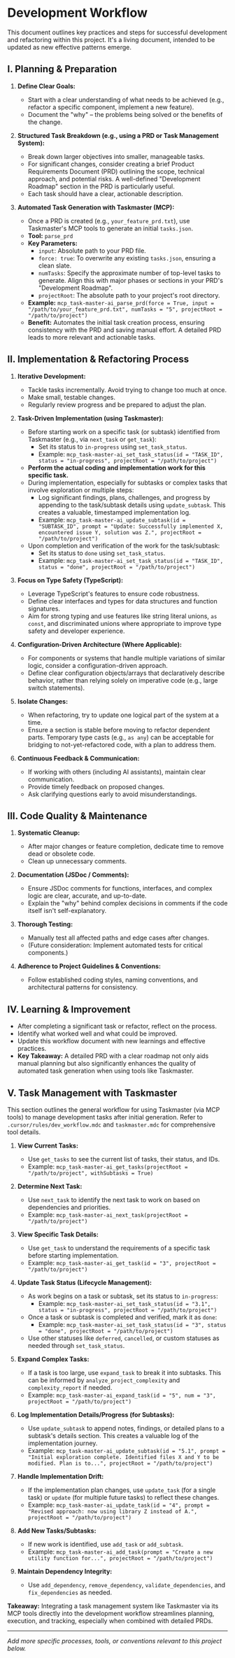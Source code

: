 # Development Workflow

This document outlines key practices and steps for successful development and refactoring within this project. It's a living document, intended to be updated as new effective patterns emerge.

## I. Planning & Preparation

1.  **Define Clear Goals:**
    *   Start with a clear understanding of what needs to be achieved (e.g., refactor a specific component, implement a new feature).
    *   Document the "why" – the problems being solved or the benefits of the change.

2.  **Structured Task Breakdown (e.g., using a PRD or Task Management System):**
    *   Break down larger objectives into smaller, manageable tasks.
    *   For significant changes, consider creating a brief Product Requirements Document (PRD) outlining the scope, technical approach, and potential risks. A well-defined "Development Roadmap" section in the PRD is particularly useful.
    *   Each task should have a clear, actionable description.

3.  **Automated Task Generation with Taskmaster (MCP):**
    *   Once a PRD is created (e.g., `your_feature_prd.txt`), use Taskmaster's MCP tools to generate an initial `tasks.json`.
    *   **Tool:** `parse_prd`
    *   **Key Parameters:**
        *   `input`: Absolute path to your PRD file.
        *   `force: true`: To overwrite any existing `tasks.json`, ensuring a clean slate.
        *   `numTasks`: Specify the approximate number of top-level tasks to generate. Align this with major phases or sections in your PRD's "Development Roadmap".
        *   `projectRoot`: The absolute path to your project's root directory.
    *   **Example:** `mcp_task-master-ai_parse_prd(force = True, input = "/path/to/your_feature_prd.txt", numTasks = "5", projectRoot = "/path/to/project")`
    *   **Benefit:** Automates the initial task creation process, ensuring consistency with the PRD and saving manual effort. A detailed PRD leads to more relevant and actionable tasks.

## II. Implementation & Refactoring Process

1.  **Iterative Development:**
    *   Tackle tasks incrementally. Avoid trying to change too much at once.
    *   Make small, testable changes.
    *   Regularly review progress and be prepared to adjust the plan.

2.  **Task-Driven Implementation (using Taskmaster):**
    *   Before starting work on a specific task (or subtask) identified from Taskmaster (e.g., via `next_task` or `get_task`):
        *   Set its status to `in-progress` using `set_task_status`.
        *   Example: `mcp_task-master-ai_set_task_status(id = "TASK_ID", status = "in-progress", projectRoot = "/path/to/project")`
    *   **Perform the actual coding and implementation work for this specific task.**
    *   During implementation, especially for subtasks or complex tasks that involve exploration or multiple steps:
        *   Log significant findings, plans, challenges, and progress by appending to the task/subtask details using `update_subtask`. This creates a valuable, timestamped implementation log.
        *   Example: `mcp_task-master-ai_update_subtask(id = "SUBTASK_ID", prompt = "Update: Successfully implemented X, encountered issue Y, solution was Z.", projectRoot = "/path/to/project")`
    *   Upon completion and verification of the work for the task/subtask:
        *   Set its status to `done` using `set_task_status`.
        *   Example: `mcp_task-master-ai_set_task_status(id = "TASK_ID", status = "done", projectRoot = "/path/to/project")`

3.  **Focus on Type Safety (TypeScript):**
    *   Leverage TypeScript's features to ensure code robustness.
    *   Define clear interfaces and types for data structures and function signatures.
    *   Aim for strong typing and use features like string literal unions, `as const`, and discriminated unions where appropriate to improve type safety and developer experience.

4.  **Configuration-Driven Architecture (Where Applicable):**
    *   For components or systems that handle multiple variations of similar logic, consider a configuration-driven approach.
    *   Define clear configuration objects/arrays that declaratively describe behavior, rather than relying solely on imperative code (e.g., large switch statements).

5.  **Isolate Changes:**
    *   When refactoring, try to update one logical part of the system at a time.
    *   Ensure a section is stable before moving to refactor dependent parts. Temporary type casts (e.g., `as any`) can be acceptable for bridging to not-yet-refactored code, with a plan to address them.

6.  **Continuous Feedback & Communication:**
    *   If working with others (including AI assistants), maintain clear communication.
    *   Provide timely feedback on proposed changes.
    *   Ask clarifying questions early to avoid misunderstandings.

## III. Code Quality & Maintenance

1.  **Systematic Cleanup:**
    *   After major changes or feature completion, dedicate time to remove dead or obsolete code.
    *   Clean up unnecessary comments.

2.  **Documentation (JSDoc / Comments):**
    *   Ensure JSDoc comments for functions, interfaces, and complex logic are clear, accurate, and up-to-date.
    *   Explain the "why" behind complex decisions in comments if the code itself isn't self-explanatory.

3.  **Thorough Testing:**
    *   Manually test all affected paths and edge cases after changes.
    *   (Future consideration: Implement automated tests for critical components.)

4.  **Adherence to Project Guidelines & Conventions:**
    *   Follow established coding styles, naming conventions, and architectural patterns for consistency.

## IV. Learning & Improvement

*   After completing a significant task or refactor, reflect on the process.
*   Identify what worked well and what could be improved.
*   Update this workflow document with new learnings and effective practices.
*   **Key Takeaway:** A detailed PRD with a clear roadmap not only aids manual planning but also significantly enhances the quality of automated task generation when using tools like Taskmaster.

## V. Task Management with Taskmaster

This section outlines the general workflow for using Taskmaster (via MCP tools) to manage development tasks after initial generation. Refer to `.cursor/rules/dev_workflow.mdc` and `taskmaster.mdc` for comprehensive tool details.

1.  **View Current Tasks:**
    *   Use `get_tasks` to see the current list of tasks, their status, and IDs.
    *   Example: `mcp_task-master-ai_get_tasks(projectRoot = "/path/to/project", withSubtasks = True)`

2.  **Determine Next Task:**
    *   Use `next_task` to identify the next task to work on based on dependencies and priorities.
    *   Example: `mcp_task-master-ai_next_task(projectRoot = "/path/to/project")`

3.  **View Specific Task Details:**
    *   Use `get_task` to understand the requirements of a specific task before starting implementation.
    *   Example: `mcp_task-master-ai_get_task(id = "3", projectRoot = "/path/to/project")`

4.  **Update Task Status (Lifecycle Management):**
    *   As work begins on a task or subtask, set its status to `in-progress`:
        *   Example: `mcp_task-master-ai_set_task_status(id = "3.1", status = "in-progress", projectRoot = "/path/to/project")`
    *   Once a task or subtask is completed and verified, mark it as `done`:
        *   Example: `mcp_task-master-ai_set_task_status(id = "3", status = "done", projectRoot = "/path/to/project")`
    *   Use other statuses like `deferred`, `cancelled`, or custom statuses as needed through `set_task_status`.

5.  **Expand Complex Tasks:**
    *   If a task is too large, use `expand_task` to break it into subtasks. This can be informed by `analyze_project_complexity` and `complexity_report` if needed.
    *   Example: `mcp_task-master-ai_expand_task(id = "5", num = "3", projectRoot = "/path/to/project")`

6.  **Log Implementation Details/Progress (for Subtasks):**
    *   Use `update_subtask` to append notes, findings, or detailed plans to a subtask's details section. This creates a valuable log of the implementation journey.
    *   Example: `mcp_task-master-ai_update_subtask(id = "5.1", prompt = "Initial exploration complete. Identified files X and Y to be modified. Plan is to...", projectRoot = "/path/to/project")`

7.  **Handle Implementation Drift:**
    *   If the implementation plan changes, use `update_task` (for a single task) or `update` (for multiple future tasks) to reflect these changes.
    *   Example: `mcp_task-master-ai_update_task(id = "4", prompt = "Revised approach: now using library Z instead of A.", projectRoot = "/path/to/project")`

8.  **Add New Tasks/Subtasks:**
    *   If new work is identified, use `add_task` or `add_subtask`.
    *   Example: `mcp_task-master-ai_add_task(prompt = "Create a new utility function for...", projectRoot = "/path/to/project")`

9.  **Maintain Dependency Integrity:**
    *   Use `add_dependency`, `remove_dependency`, `validate_dependencies`, and `fix_dependencies` as needed.

**Takeaway:** Integrating a task management system like Taskmaster via its MCP tools directly into the development workflow streamlines planning, execution, and tracking, especially when combined with detailed PRDs.

---

*Add more specific processes, tools, or conventions relevant to this project below.* 
